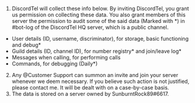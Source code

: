 1. DiscordTel will collect these info below. By inviting DiscordTel, you grant us permission on collecting these data. You also grant members of this server the permission to audit some of the said data (Marked with \*) in #bot-log of the DiscordTel HQ server, which is a public channel.
  - User details (ID, username, discriminator), for storage, basic functioning and debug\*
  - Guild details (ID, channel ID), for number registry\* and join/leave log\*
  - Messages when calling, for performing calls
  - Commands, for debugging (Daily\*)
2. Any @Customer Support can summon an invite and join your server whenever we deem necessary. If you believe such action is not justified, please contact me. It will be dealt with on a case-by-case basis.
3. The data is stored on a server owned by SunburntRock89#6617.
